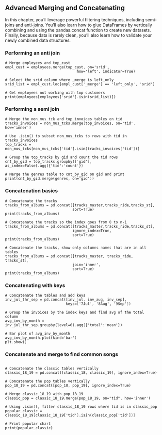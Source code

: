 ## Advanced Merging and Concatenating

In this chapter, you’ll leverage powerful filtering techniques, including semi-joins and anti-joins. You’ll also learn how to glue DataFrames by vertically combining and using the pandas.concat function to create new datasets. Finally, because data is rarely clean, you’ll also learn how to validate your newly combined data structures.

### Performing an anti join

```
# Merge employees and top_cust
empl_cust = employees.merge(top_cust, on='srid', 
                                 how='left', indicator=True)

# Select the srid column where _merge is left_only
srid_list = empl_cust.loc[empl_cust['_merge'] == 'left_only', 'srid']

# Get employees not working with top customers
print(employees[employees['srid'].isin(srid_list)])

```

### Performing a semi join

```
# Merge the non_mus_tck and top_invoices tables on tid
tracks_invoices = non_mus_tcks.merge(top_invoices, on='tid', how='inner')

# Use .isin() to subset non_mus_tcks to rows with tid in tracks_invoices
top_tracks = non_mus_tcks[non_mus_tcks['tid'].isin(tracks_invoices['tid'])]

# Group the top_tracks by gid and count the tid rows
cnt_by_gid = top_tracks.groupby(['gid'], as_index=False).agg({'tid':'count'})

# Merge the genres table to cnt_by_gid on gid and print
print(cnt_by_gid.merge(genres, on='gid'))

```

### Concatenation basics

```
# Concatenate the tracks
tracks_from_albums = pd.concat([tracks_master,tracks_ride,tracks_st],
                               sort=True)
print(tracks_from_albums)

# Concatenate the tracks so the index goes from 0 to n-1
tracks_from_albums = pd.concat([tracks_master,tracks_ride,tracks_st],
                               ignore_index=True,
                               sort=True)
print(tracks_from_albums)

# Concatenate the tracks, show only columns names that are in all tables
tracks_from_albums = pd.concat([tracks_master, tracks_ride, tracks_st],
                               join='inner',
                               sort=True)
print(tracks_from_albums)

```

### Concatenating with keys

```
# Concatenate the tables and add keys
inv_jul_thr_sep = pd.concat([inv_jul, inv_aug, inv_sep], 
                            keys=['7Jul', '8Aug', '9Sep'])

# Group the invoices by the index keys and find avg of the total column
avg_inv_by_month = inv_jul_thr_sep.groupby(level=0).agg({'total':'mean'})

# Bar plot of avg_inv_by_month
avg_inv_by_month.plot(kind='bar')
plt.show()

```

### Concatenate and merge to find common songs

```

# Concatenate the classic tables vertically
classic_18_19 = pd.concat([classic_18, classic_19], ignore_index=True)

# Concatenate the pop tables vertically
pop_18_19 = pd.concat([pop_18, pop_19], ignore_index=True)

# Merge classic_18_19 with pop_18_19
classic_pop = classic_18_19.merge(pop_18_19, on="tid", how='inner')

# Using .isin(), filter classic_18_19 rows where tid is in classic_pop
popular_classic = classic_18_19[classic_18_19['tid'].isin(classic_pop['tid'])]

# Print popular chart
print(popular_classic)

```
